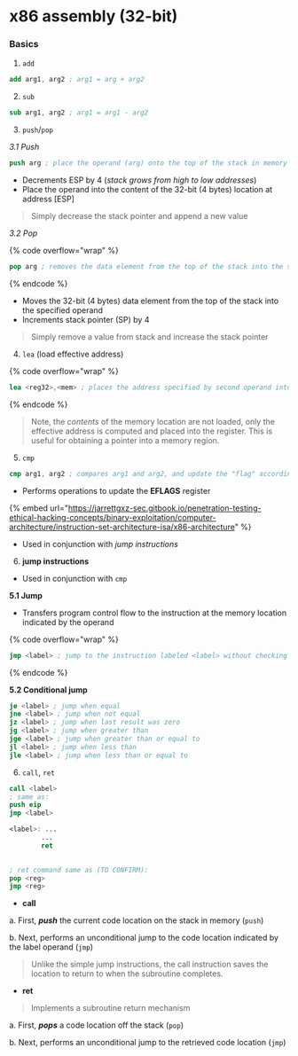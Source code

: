 # x86 assembly (32-bit)

### Basics

1. `add`&#x20;

```nasm
add arg1, arg2 ; arg1 = arg + arg2 
```

2. `sub`&#x20;

```nasm
sub arg1, arg2 ; arg1 = arg1 - arg2
```

3. `push`/`pop`&#x20;

_3.1 Push_

```nasm
push arg ; place the operand (arg) onto the top of the stack in memory
```

* Decrements ESP by 4 (_stack grows from high to low addresses_)
* Place the operand into the content of the 32-bit (4 bytes) location at address \[ESP]

> Simply decrease the stack pointer and append a new value

_3.2 Pop_

{% code overflow="wrap" %}
```nasm
pop arg ; removes the data element from the top of the stack into the specified operand
```
{% endcode %}

* Moves the 32-bit (4 bytes) data element from the top of the stack into the specified operand
* Increments stack pointer (SP) by 4

> Simply remove a value from stack and increase the stack pointer

4. `lea` (load effective address)

{% code overflow="wrap" %}
```nasm
lea <reg32>,<mem> ; places the address specified by second operand into the register specified by its first operand
```
{% endcode %}

> Note, the _contents_ of the memory location are not loaded, only the effective address is computed and placed into the register. This is useful for obtaining a pointer into a memory region.



5. `cmp`&#x20;

```nasm
cmp arg1, arg2 ; compares arg1 and arg2, and update the "flag" accordingly
```

* Performs operations to update the **EFLAGS** register

{% embed url="https://jarrettgxz-sec.gitbook.io/penetration-testing-ethical-hacking-concepts/binary-exploitation/computer-architecture/instruction-set-architecture-isa/x86-architecture" %}

* Used in conjunction with _jump instructions_

6. **jump instructions**

* Used in conjunction with `cmp`

**5.1 Jump**

* Transfers program control flow to the instruction at the memory location indicated by the operand

{% code overflow="wrap" %}
```nasm
jmp <label> ; jump to the instruction labeled <label> without checking for conditions
```
{% endcode %}

**5.2 Conditional jump**

```nasm
je <label> ; jump when equal
jne <label> ; jump when not equal
jz <label> ; jump when last result was zero
jg <label> ; jump when greater than
jge <label> ; jump when greater than or equal to
jl <label> ; jump when less than
jle <label> ; jump when less than or equal to
```

6. `call`, `ret`

```nasm
call <label>
; same as:
push eip
jmp <label>
```

```nasm
<label>: ...
        ...
        ret 
        

; ret command same as (TO CONFIRM):
pop <reg>
jmp <reg>
```

* **call**

a. First, _**push**_ the current code location on the stack in memory (`push`)

b. Next, performs an unconditional jump to the code location indicated by the label operand (`jmp`)

> Unlike the simple jump instructions, the call instruction saves the location to return to when the subroutine completes.

* **ret**

> Implements a subroutine return mechanism

a. First, _**pops**_ a code location off the stack (`pop`)

b. Next, performs an unconditional jump to the retrieved code location (`jmp`)

